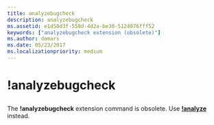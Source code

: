```yaml
---
title: analyzebugcheck
description: analyzebugcheck
ms.assetid: e1d50d3f-558d-4d2a-be30-5124076fff52
keywords: ["analyzebugcheck extension (obsolete)"]
ms.author: domars
ms.date: 05/23/2017
ms.localizationpriority: medium
---
```


# !analyzebugcheck


## <span id="ddk__analyzebugcheck_dbg"></span><span id="DDK__ANALYZEBUGCHECK_DBG"></span>


The **!analyzebugcheck** extension command is obsolete. Use [**!analyze**](-analyze.md) instead.

 

 





